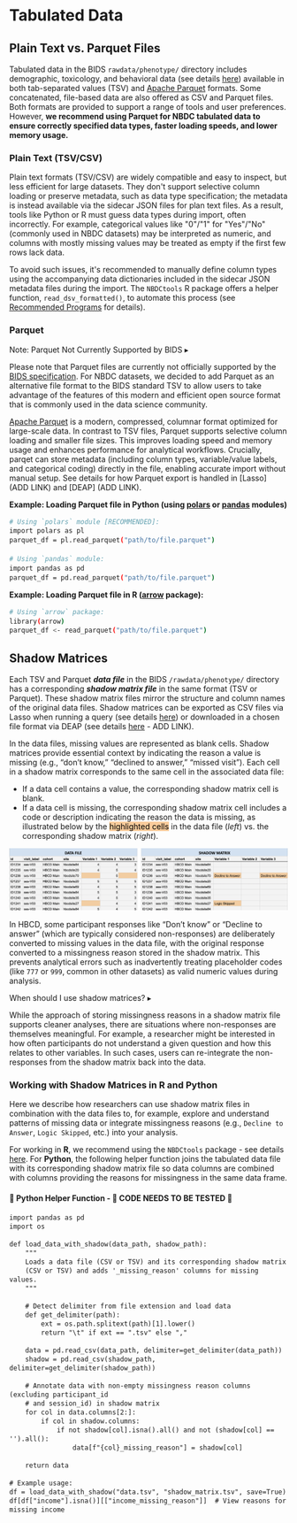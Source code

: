 # Tabulated Data

## Plain Text vs. Parquet Files
Tabulated data in the BIDS `rawdata/phenotype/` directory includes demographic, toxicology, and behavioral data (see details [here](../../datacuration/phenotypes.md)) available in both tab-separated values (TSV) and [Apache Parquet](https://parquet.apache.org/) formats. Some concatenated, file-based data are also offered as CSV and Parquet files. Both formats are provided to support a range of tools and user preferences. However, **we recommend using Parquet for NBDC tabulated data to ensure correctly specified data types, faster loading speeds, and lower memory usage.**

### Plain Text (TSV/CSV)
Plain text formats (TSV/CSV) are widely compatible and easy to inspect, but less efficient for large datasets. They don't support selective column loading or preserve metadata, such as data type specification; the metadata is instead available via the sidecar JSON files for plan text files. As a result, tools like Python or R must guess data types during import, often incorrectly. For example, categorical values like "0"/"1" for "Yes"/"No" (commonly used in NBDC datasets) may be interpreted as numeric, and columns with mostly missing values may be treated as empty if the first few rows lack data.

To avoid such issues, it's recommended to manually define column types using the accompanying data dictionaries included in the sidecar JSON metadata files during the import. The `NBDCtools` R package offers a helper function, `read_dsv_formatted()`, to automate this process (see [Recommended Programs](recprograms.md#tabulated-data) for details).

### Parquet
<div id="parquetbids" class="notification-banner" onclick="toggleCollapse(this)">
  <span class="emoji"><i class="fa-regular fa-lightbulb"></i></span>
  <span class="text">Note: Parquet Not Currently Supported by BIDS</span>
  <span class="arrow">▸</span>
</div>
<div class="collapsible-content">
<p>Please note that Parquet files are currently not officially supported by the <a href="https://bids-specification.readthedocs.io/en/stable/">BIDS specification</a>. For NBDC datasets, we decided to add Parquet as an alternative file format to the BIDS standard TSV to allow users to take advantage of the features of this modern and efficient open source format that is commonly used in the data science community.</p>
</div>

[Apache Parquet](https://parquet.apache.org/documentation/latest/) is a modern, compressed, columnar format optimized for large-scale data. In contrast to TSV files, Parquet supports selective column loading and smaller file sizes. This improves loading speed and memory usage and enhances performance for analytical workflows. Crucially, parqet can store metadata (including column types, variable/value labels, and categorical coding) directly in the file, enabling accurate import without manual setup. See details for how Parquet export is handled in [Lasso] (ADD LINK) and [DEAP] (ADD LINK).


<p style="margin-bottom: 0; padding-bottom: 0;"><b>Example: Loading Parquet file in Python (using <a href="https://docs.pola.rs/">polars</a> or <a href="https://pandas.pydata.org/docs/getting_started/index.html">pandas</a> modules)</b></p>

```bash
# Using `polars` module [RECOMMENDED]:
import polars as pl
parquet_df = pl.read_parquet("path/to/file.parquet")

# Using `pandas` module:
import pandas as pd
parquet_df = pd.read_parquet("path/to/file.parquet")
```

<p style="margin-bottom: 0; padding-bottom: 0;"><b>Example: Loading Parquet file in R (<a href="https://arrow.apache.org/docs/r/">arrow</a> package):</b></p>

```bash 
# Using `arrow` package:
library(arrow)
parquet_df <- read_parquet("path/to/file.parquet")
```

## Shadow Matrices
Each TSV and Parquet ***data file*** in the BIDS `/rawdata/phenotype/` directory has a corresponding ***shadow matrix file*** in the same format (TSV or Parquet). These shadow matrix files mirror the structure and column names of the original data files. Shadow matrices can be exported as CSV files via Lasso when running a query (see details [here](../lasso.md#step-5-query-the-associated-data)) or downloaded in a chosen file format via DEAP (see details [here]() - ADD LINK).

In the data files, missing values are represented as blank cells. Shadow matrices provide essential context by indicating the reason a value is missing (e.g., “don’t know,” “declined to answer,” “missed visit”). Each cell in a shadow matrix corresponds to the same cell in the associated data file:

- If a data cell contains a value, the corresponding shadow matrix cell is blank.
- If a data cell is missing, the corresponding shadow matrix cell includes a code or description indicating the reason the data is missing, as illustrated below by the <mark style="background-color: #f9cb9b; font-weight: normal;">highlighted cells</mark> in the data file (*left*) vs. the corresponding shadow matrix (*right*).

![](../images/shadowmatrix.png)

In HBCD, some participant responses like “Don’t know” or “Decline to answer” (which are typically considered non-responses) are deliberately converted to missing values in the data file, with the original response converted to a missingness reason stored in the shadow matrix. This prevents analytical errors such as inadvertently treating placeholder codes (like `777` or `999`, common in other datasets) as valid numeric values during analysis.

<div id="shadowFYI" class="notification-banner" onclick="toggleCollapse(this)">
  <span class="emoji"><i class="fa-regular fa-lightbulb"></i></span>
  <span class="text">When should I use shadow matrices?</span>
  <span class="arrow">▸</span>
</div>
<div class="collapsible-content">
<p>While the approach of storing missingness reasons in a shadow matrix file supports cleaner analyses, there are situations where non-responses are themselves meaningful. For example, a researcher might be interested in how often participants do not understand a given question and how this relates to other variables. In such cases, users can re-integrate the non-responses from the shadow matrix back into the data.</p>
</div>

### Working with Shadow Matrices in R and Python 
Here we describe how researchers can use shadow matrix files in combination with the data files to, for example, explore and understand patterns of missing data or integrate missingness reasons (e.g., `Decline to Answer`, `Logic Skipped`, etc.) into your analysis. 

For working in **R**, we recommend using the `NBDCtools` package - see details [here](recprograms.md#tabulated-data). For **Python**, the following helper function joins the tabulated data file with its corresponding shadow matrix file so data columns are combined with columns providing the reasons for missingness in the same data frame. 

#### 🐍 Python Helper Function - 🚧 CODE NEEDS TO BE TESTED 🚧
```
import pandas as pd
import os

def load_data_with_shadow(data_path, shadow_path):  
    """  
    Loads a data file (CSV or TSV) and its corresponding shadow matrix  
    (CSV or TSV) and adds '_missing_reason' columns for missing values.
    """  

    # Detect delimiter from file extension and load data
    def get_delimiter(path):
        ext = os.path.splitext(path)[1].lower()
        return "\t" if ext == ".tsv" else ","

    data = pd.read_csv(data_path, delimiter=get_delimiter(data_path))  
    shadow = pd.read_csv(shadow_path, delimiter=get_delimiter(shadow_path))

    # Annotate data with non-empty missingness reason columns (excluding participant_id 
    # and session_id) in shadow matrix 
    for col in data.columns[2:]:  
        if col in shadow.columns:
            if not shadow[col].isna().all() and not (shadow[col] == '').all():
                data[f"{col}_missing_reason"] = shadow[col]

    return data

# Example usage:
df = load_data_with_shadow("data.tsv", "shadow_matrix.tsv", save=True)
df[df["income"].isna()][["income_missing_reason"]]  # View reasons for missing income  
```